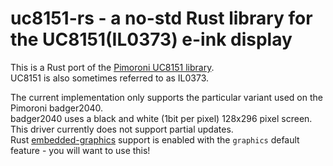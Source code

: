 # uc8151-rs - a no-std Rust library for the UC8151(IL0373) e-ink display
This is a Rust port of the [Pimoroni UC8151 library](https://github.com/pimoroni/pimoroni-pico/tree/main/drivers/uc8151).  
UC8151 is also sometimes referred to as  IL0373.

The current implementation only supports the particular variant used on the Pimoroni badger2040.  
badger2040 uses a black and white (1bit per pixel) 128x296 pixel screen.
This driver currently does not support partial updates.  
Rust [embedded-graphics](https://github.com/embedded-graphics/embedded-graphics) support is enabled with the `graphics` default feature - you will want to use this!

